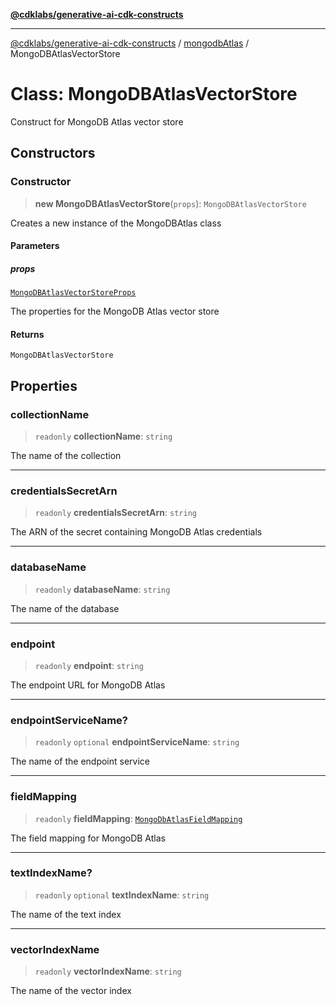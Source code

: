 [**@cdklabs/generative-ai-cdk-constructs**](../../../../README.md)

***

[@cdklabs/generative-ai-cdk-constructs](../../../../README.md) / [mongodbAtlas](../README.md) / MongoDBAtlasVectorStore

# Class: MongoDBAtlasVectorStore

Construct for MongoDB Atlas vector store

## Constructors

### Constructor

> **new MongoDBAtlasVectorStore**(`props`): `MongoDBAtlasVectorStore`

Creates a new instance of the MongoDBAtlas class

#### Parameters

##### props

[`MongoDBAtlasVectorStoreProps`](../interfaces/MongoDBAtlasVectorStoreProps.md)

The properties for the MongoDB Atlas vector store

#### Returns

`MongoDBAtlasVectorStore`

## Properties

### collectionName

> `readonly` **collectionName**: `string`

The name of the collection

***

### credentialsSecretArn

> `readonly` **credentialsSecretArn**: `string`

The ARN of the secret containing MongoDB Atlas credentials

***

### databaseName

> `readonly` **databaseName**: `string`

The name of the database

***

### endpoint

> `readonly` **endpoint**: `string`

The endpoint URL for MongoDB Atlas

***

### endpointServiceName?

> `readonly` `optional` **endpointServiceName**: `string`

The name of the endpoint service

***

### fieldMapping

> `readonly` **fieldMapping**: [`MongoDbAtlasFieldMapping`](../interfaces/MongoDbAtlasFieldMapping.md)

The field mapping for MongoDB Atlas

***

### textIndexName?

> `readonly` `optional` **textIndexName**: `string`

The name of the text index

***

### vectorIndexName

> `readonly` **vectorIndexName**: `string`

The name of the vector index
